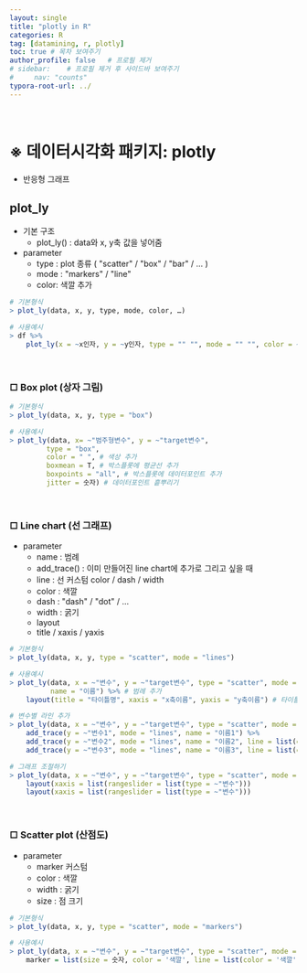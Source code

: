 ```yaml
---
layout: single
title: "plotly in R"
categories: R
tag: [datamining, r, plotly]
toc: true # 목차 보여주기
author_profile: false   # 프로필 제거
# sidebar:    # 프로필 제거 후 사이드바 보여주기
#     nav: "counts"
typora-root-url: ../
---
```

<br>

# **※ 데이터시각화 패키지: plotly**
- 반응형 그래프

## plot_ly
- 기본 구조
  - plot_ly() : data와 x, y축 값을 넣어줌
- parameter	
  - type : plot 종류 ( "scatter" / "box" / "bar" / ... )	
  - mode : "markers" / "line"
  - color: 색깔 추가

```r
# 기본형식
> plot_ly(data, x, y, type, mode, color, …)
```

```r
# 사용예시
> df %>%
    plot_ly(x = ~x인자, y = ~y인자, type = "" "", mode = "" "", color = ~컬럼명)"
```

<br>

### **□ Box plot (상자 그림)**

```r
# 기본형식
> plot_ly(data, x, y, type = "box")
```

```r
# 사용예시
> plot_ly(data, x= ~"범주형변수", y = ~"target변수", 
         type = "box",
         color = " ", # 색상 추가
         boxmean = T, # 박스플롯에 평균선 추가
         boxpoints = "all", # 박스플롯에 데이터포인트 추가
         jitter = 숫자) # 데이터포인트 흩뿌리기
```

<br>

### **□ Line chart (선 그래프)**	
- parameter
  - name : 범례
  - add_trace() : 이미 만들어진 line chart에 추가로 그리고 싶을 때
  - line : 선 커스텀 color / dash / width
  - color : 색깔
  - dash : "dash" / "dot" / …
  - width : 굵기
  - layout
  - title / xaxis / yaxis

```r
# 기본형식
> plot_ly(data, x, y, type = "scatter", mode = "lines")
```

```r
# 사용예시
> plot_ly(data, x = ~"변수", y = ~"target변수", type = "scatter", mode = "lines",
          name = "이름") %>% # 범례 추가
    layout(title = "타이틀명", xaxis = "x축이름", yaxis = "y축이름") # 타이틀 / x,y축 이름 추가

# 변수별 라인 추가
> plot_ly(data, x = ~"변수", y = ~"target변수", type = "scatter", mode = "lines", name = "이름") %>%	
    add_trace(y = ~"변수1", mode = "lines", name = "이름1") %>%	
    add_trace(y = ~"변수2", mode = "lines", name = "이름2", line = list(color = " ", dash = "line", width = 숫자)) %>%
    add_trace(y = ~"변수3", mode = "lines", name = "이름3", line = list(color = " ", dash = "dot", width = 숫자))

# 그래프 조절하기
> plot_ly(data, x = ~"변수", y = ~"target변수", type = "scatter", mode = "lines", name = "이름") %>%	
    layout(xaxis = list(rangeslider = list(type = ~"변수")))
    layout(xaxis = list(rangeslider = list(type = ~"변수")))
```

<br>

### **□ Scatter plot (산점도)**	
- parameter
  - marker 커스텀
  - color : 색깔
  - width : 굵기
  - size : 점 크기

```r
# 기본형식
> plot_ly(data, x, y, type = "scatter", mode = "markers")
```

```r
# 사용예시
> plot_ly(data, x = ~"변수", y = ~"target변수", type = "scatter", mode = "scatter") %>%
    marker = list(size = 숫자, color = '색깔', line = list(color = '색깔', width = 숫자)) # marker 커스텀	
```